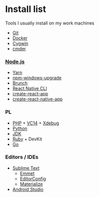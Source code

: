# Install list
Tools I usually install on my work machines

* [Git](https://git-scm.com/)
* [Docker](https://www.docker.com/)
* [Cygwin](https://www.cygwin.com/)
* [cmder](http://cmder.net/)

### [Node.js](https://nodejs.org/en/)
* [Yarn](https://yarnpkg.com/en/)
* [npm-windows-upgrade](https://github.com/felixrieseberg/npm-windows-upgrade)
* [Brunch](http://brunch.io/)
* [React Native CLI](http://facebook.github.io/react-native/docs/getting-started.html#the-react-native-cli)
* [create-react-app](https://github.com/facebookincubator/create-react-app)
* [create-react-native-app](https://github.com/react-community/create-react-native-app)

### PL
* [PHP](http://windows.php.net/) + [VC14](http://www.microsoft.com/en-us/download/details.aspx?id=48145) + [Xdebug](https://xdebug.org/)
* [Python](https://www.python.org/)
* [JDK](http://www.oracle.com/technetwork/java/javase/downloads/index.html)
* [Ruby](https://rubyinstaller.org/) + DevKit
* [Go](https://golang.org/)

### Editors / IDEs
* [Sublime Text](https://www.sublimetext.com/)
  * [Emmet](http://emmet.io/)
  * [EditorConfig](http://editorconfig.org/)
  * [Materialize](https://github.com/saadq/Materialize)
* [Android Studio](https://developer.android.com/studio/index.html)
